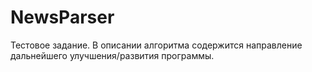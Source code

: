 # NewsParser
Тестовое задание. В описании алгоритма содержится направление дальнейшего улучшения/развития программы.
